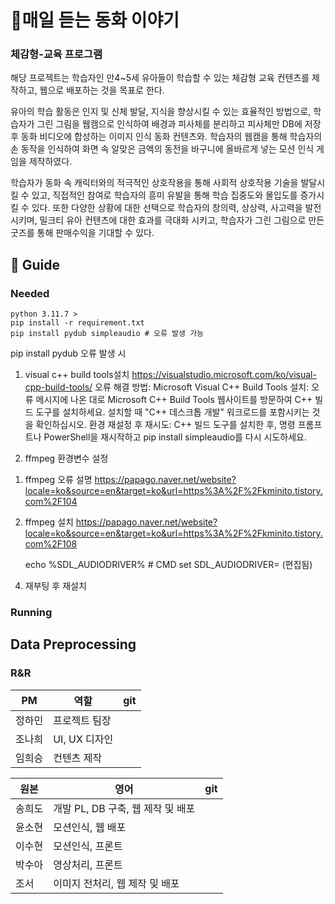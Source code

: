 # 👸매일 듣는 동화 이야기

### 체감형-교육 프로그램
 해당 프로젝트는 학습자인 만4~5세 유아들이 학습할 수 있는 체감형 교육 컨텐츠를 제작하고, 웹으로 배포하는 것을 목표로 한다.

 유아의 학습 활동은 인지 및 신체 발달, 지식을 향상시킬 수 있는 효율적인 방법으로,  학습자가 그린 그림을 웹캠으로 인식하여 배경과 피사체를 분리하고 피사체만 DB에 저장 후 동화 비디오에 합성하는 이미지 인식 동화 컨텐츠와. 학습자의 웹캠을 통해 학습자의 손 동작을 인식하여 화면 속 알맞은 금액의 동전을 바구니에 올바르게 넣는 모션 인식 게임을 제작하였다.

 학습자가 동화 속 캐릭터와의 적극적인 상호작용을 통해 사회적 상호작용 기술을 발달시킬 수 있고, 직접적인 참여로 학습자의 흥미 유발을 통해 학습 집중도와 몰입도를 증가시킬 수 있다. 또한 다양한 상황에 대한 선택으로 학습자의 창의력, 상상력, 사고력을 발전시키며, 밀크티 유아 컨텐츠에 대한 효과를 극대화 시키고, 학습자가 그린 그림으로 만든 굿즈를 통해 판매수익을 기대할 수 있다.


## 🔖 Guide
### Needed
    python 3.11.7 >
    pip install -r requirement.txt
    pip install pydub simpleaudio # 오류 발생 가능

pip install pydub 오류 발생 시
1) visual c++ build tools설치
https://visualstudio.microsoft.com/ko/visual-cpp-build-tools/
오류 해결 방법:
Microsoft Visual C++ Build Tools 설치:
오류 메시지에 나온 대로 Microsoft C++ Build Tools 웹사이트를 방문하여 C++ 빌드 도구를 설치하세요. 설치할 때 "C++ 데스크톱 개발" 워크로드를 포함시키는 것을 확인하십시오.
환경 재설정 후 재시도:
C++ 빌드 도구를 설치한 후, 명령 프롬프트나 PowerShell을 재시작하고 pip install simpleaudio를 다시 시도하세요.

3) ffmpeg 환경변수 설정
1.  ffmpeg 오류 설명 
https://papago.naver.net/website?locale=ko&source=en&target=ko&url=https%3A%2F%2Fkminito.tistory.com%2F104
2. ffmpeg 설치
https://papago.naver.net/website?locale=ko&source=en&target=ko&url=https%3A%2F%2Fkminito.tistory.com%2F108

    echo %SDL_AUDIODRIVER%     # CMD
    set SDL_AUDIODRIVER= (편집됨)

4) 재부팅 후 재설치
   
### Running





## Data Preprocessing


### R&R
|  PM             | 역할                            | git |
| ------------- | ---------------------------------- | ------------------- | 
| 정하민 | 프로젝트 팀장 | |
| 조나희 | UI, UX 디자인 | |
| 임희승 | 컨텐츠 제작 | |


|  원본             | 영어                             | git|
| ------------- | ---------------------------------- | ------- | 
| 송희도 | 개발 PL, DB 구축, 웹 제작 및 배포 ||
| 윤소현 | 모션인식,  웹 배포 ||
| 이수현 | 모션인식, 프론트 ||
| 박수아 | 영상처리, 프론트 ||
| 조서 | 이미지 전처리,  웹 제작 및 배포 ||


